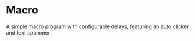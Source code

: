 # Macro
A simple macro program with configurable delays, featuring an auto clicker and text spammer
